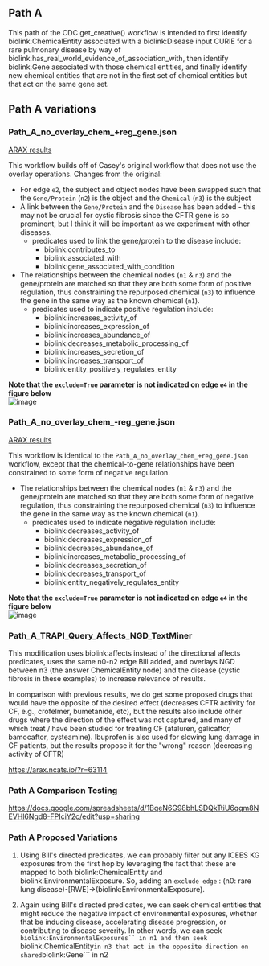 ## Path A

This path of the CDC get_creative() workflow is intended to first identify biolink:ChemicalEntity associated with a biolink:Disease input CURIE for a rare pulmonary disease by way of biolink:has_real_world_evidence_of_association_with, then identify biolink:Gene associated with those chemical entities, and finally identify new chemical entities that are not in the first set of chemical entities but that act on the same gene set.

## Path A variations

### Path_A_no_overlay_chem_+reg_gene.json

[ARAX results](https://arax.ncats.io/?r=63042)

This workflow builds off of Casey's original workflow that does not use the overlay operations.
Changes from the original:
* For edge `e2`, the subject and object nodes have been swapped such that the `Gene/Protein` (`n2`) is the object and the `Chemical` (`n3`) is the subject
* A link between the `Gene/Protein` and the `Disease` has been added - this may not be crucial for cystic fibrosis since the CFTR gene is so prominent, but I think it will be important as we experiment with other diseases.
  * predicates used to link the gene/protein to the disease include:
    * biolink:contributes_to
    * biolink:associated_with
    * biolink:gene_associated_with_condition
* The relationships between the chemical nodes (`n1` & `n3`) and the gene/protein are matched so that they are both some form of positive regulation, thus constraining the repurposed chemical (`n3`) to influence the gene in the same way as the known chemical (`n1`). 
  * predicates used to indicate positive regulation include:
    * biolink:increases_activity_of
    * biolink:increases_expression_of
    * biolink:increases_abundance_of
    * biolink:decreases_metabolic_processing_of
    * biolink:increases_secretion_of
    * biolink:increases_transport_of
    * biolink:entity_positively_regulates_entity
    
 **Note that the `exclude=True` parameter is not indicated on edge `e4` in the figure below**   
![image](https://user-images.githubusercontent.com/7217210/188939691-9f5cfe09-e978-44c5-9458-ec48818e18b7.png)


### Path_A_no_overlay_chem_-reg_gene.json

[ARAX results](https://arax.ncats.io/?r=63044)

This workflow is identical to the `Path_A_no_overlay_chem_+reg_gene.json` workflow, except that the chemical-to-gene relationships have been constrained to some form of negative regulation.

* The relationships between the chemical nodes (`n1` & `n3`) and the gene/protein are matched so that they are both some form of negative regulation, thus constraining the repurposed chemical (`n3`) to influence the gene in the same way as the known chemical (`n1`). 
  * predicates used to indicate negative regulation include:
    * biolink:decreases_activity_of
    * biolink:decreases_expression_of
    * biolink:decreases_abundance_of
    * biolink:increases_metabolic_processing_of
    * biolink:decreases_secretion_of
    * biolink:decreases_transport_of
    * biolink:entity_negatively_regulates_entity
    
 **Note that the `exclude=True` parameter is not indicated on edge `e4` in the figure below**   
 ![image](https://user-images.githubusercontent.com/7217210/188940076-f08ed028-0b03-4337-9cce-9c6f614165c7.png)

### Path_A_TRAPI_Query_Affects_NGD_TextMiner

This modification uses biolink:affects instead of the directional affects predicates, uses the same n0-n2 edge Bill added, and overlays NGD between n3 (the answer ChemicalEntity node) and the disease (cystic fibrosis in these examples) to increase relevance of results.

In comparison with previous results, we do get some proposed drugs that would have the opposite of the desired effect (decreases CFTR activity for CF, e.g., crofelmer, bumetanide, etc), but the results also include other drugs where the direction of the effect was not captured, and many of which treat / have been studied for treating CF (ataluren, galicaftor, bamocaftor, cysteamine). Ibuprofen is also used for slowing lung damage in CF patients, but the results propose it for the "wrong" reason (decreasing activity of CFTR)

https://arax.ncats.io/?r=63114

### Path A Comparison Testing

https://docs.google.com/spreadsheets/d/1BqeN6G98bhLSDQkTtiU6qqm8NEVHl6Ngd8-FPIciY2c/edit?usp=sharing

### Path A Proposed Variations

1. Using Bill's directed predicates, we can probably filter out any ICEES KG exposures from the first hop by leveraging the fact that these are mapped to both biolink:ChemicalEntity and biolink:EnvironmentalExposure. So, adding an ```exclude edge``` : (n0: rare lung disease)-[RWE]->(biolink:EnvironmentalExposure).

2. Again using Bill's directed predicates, we can seek chemical entities that might reduce the negative impact of environmental exposures, whether that be inducing disease, accelerating disease progression, or contributing to disease severity. In other words, we can seek ```biolink:EnvironmentalExposures`` in n1 and then seek ```biolink:ChemicalEntity``` in n3 that act in the opposite direction on shared ```biolink:Gene``` in n2 
